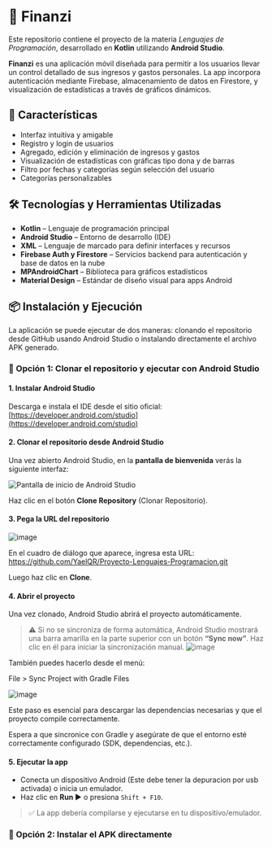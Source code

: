 # 📱 Finanzi

Este repositorio contiene el proyecto de la materia *Lenguajes de Programación*, desarrollado en **Kotlin** utilizando **Android Studio**.

**Finanzi** es una aplicación móvil diseñada para permitir a los usuarios llevar un control detallado de sus ingresos y gastos personales. La app incorpora autenticación mediante Firebase, almacenamiento de datos en Firestore, y visualización de estadísticas a través de gráficos dinámicos.

## 🎯 Características

- Interfaz intuitiva y amigable
- Registro y login de usuarios
- Agregado, edición y eliminación de ingresos y gastos
- Visualización de estadísticas con gráficas tipo dona y de barras
- Filtro por fechas y categorías según selección del usuario
- Categorías personalizables

## 🛠️ Tecnologías y Herramientas Utilizadas

- **Kotlin** – Lenguaje de programación principal
- **Android Studio** – Entorno de desarrollo (IDE)
- **XML** – Lenguaje de marcado para definir interfaces y recursos
- **Firebase Auth y Firestore** – Servicios backend para autenticación y base de datos en la nube
- **MPAndroidChart** – Biblioteca para gráficos estadísticos
- **Material Design** – Estándar de diseño visual para apps Android

## 📦 Instalación y Ejecución

La aplicación se puede ejecutar de dos maneras: clonando el repositorio desde GitHub usando Android Studio o instalando directamente el archivo APK generado.

### 🔧 Opción 1: Clonar el repositorio y ejecutar con Android Studio

#### 1. Instalar Android Studio
Descarga e instala el IDE desde el sitio oficial: [https://developer.android.com/studio](https://developer.android.com/studio)

#### 2. Clonar el repositorio desde Android Studio
Una vez abierto Android Studio, en la **pantalla de bienvenida** verás la siguiente interfaz:

![Pantalla de inicio de Android Studio](https://github.com/user-attachments/assets/7825b83e-c8ce-4e55-97ee-25bfede9bdc1)

Haz clic en el botón **Clone Repository** (Clonar Repositorio).

#### 3. Pega la URL del repositorio

![image](https://github.com/user-attachments/assets/31591e91-b1f1-4940-b44e-e99c0596554c)

En el cuadro de diálogo que aparece, ingresa esta URL: https://github.com/YaelQR/Proyecto-Lenguajes-Programacion.git

Luego haz clic en **Clone**.

#### 4. Abrir el proyecto

Una vez clonado, Android Studio abrirá el proyecto automáticamente. 

> ⚠️ Si no se sincroniza de forma automática, Android Studio mostrará una barra amarilla en la parte superior con un botón **“Sync now”**. Haz clic en él para iniciar la sincronización manual.
> ![image](https://github.com/user-attachments/assets/0d16e149-7929-46b1-83f7-4005f65a913b)

También puedes hacerlo desde el menú:

File > Sync Project with Gradle Files

![image](https://github.com/user-attachments/assets/d01aba54-5317-4ea8-aa68-9ef89bf850f7)


Este paso es esencial para descargar las dependencias necesarias y que el proyecto compile correctamente.

Espera a que sincronice con Gradle y asegúrate de que el entorno esté correctamente configurado (SDK, dependencias, etc.).

#### 5. Ejecutar la app

- Conecta un dispositivo Android (Este debe tener la depuracion por usb activada) o inicia un emulador.
- Haz clic en **Run ▶️** o presiona `Shift + F10`.

> ✅ La app debería compilarse y ejecutarse en tu dispositivo/emulador.

### 📲 Opción 2: Instalar el APK directamente

